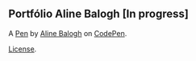Portfólio Aline Balogh [In progress]
------------------------------------


A [Pen](https://codepen.io/zuca/pen/GEBjQP) by [Aline Balogh](https://codepen.io/zuca) on [CodePen](https://codepen.io).

[License](https://codepen.io/zuca/pen/GEBjQP/license).